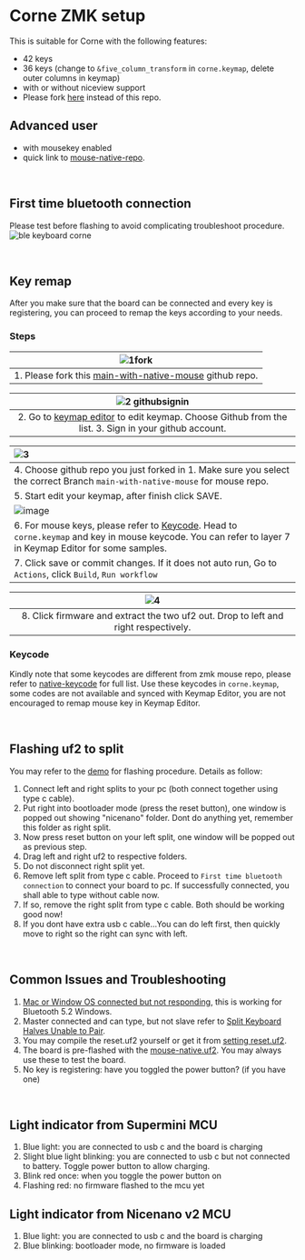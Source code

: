# Corne ZMK setup
This is suitable for Corne with the following features:
- 42 keys
- 36 keys (change to `&five_column_transform` in `corne.keymap`, delete outer columns in keymap)
- with or without niceview support
- Please fork [here](https://github.com/superxc3/corne-wireless-view-zmk-config) instead of this repo. 

## Advanced user
- with mousekey enabled
- quick link to [mouse-native-repo](https://github.com/superxc3/corne-wireless-view-zmk-config/blob/main-with-native-mouse/README.md).

</br>

## First time bluetooth connection
Please test before flashing to avoid complicating troubleshoot procedure.
![ble keyboard corne](https://user-images.githubusercontent.com/79617315/230918198-c6b5562f-e7e5-463d-b915-6c299875f332.jpg)

</br>

## Key remap
After you make sure that the board can be connected and every key is registering, you can proceed to remap the keys according to your needs.

### Steps
|![1fork](https://github.com/superxc3/zmk-config-crkbd/assets/79617315/c1d1d583-d07d-4178-bc88-3ae4230202e6)|
|:--:|
|1. Please fork this [main-with-native-mouse](https://github.com/superxc3/corne-wireless-view-zmk-config/tree/main-with-native-mouse) github repo.|

|![2 githubsignin](https://github.com/superxc3/zmk-config-crkbd/assets/79617315/53f00200-1405-48dd-85db-231bd4cf28db)|
|:--:|
|2. Go to [keymap editor](https://nickcoutsos.github.io/keymap-editor/) to edit keymap.	Choose Github from the list. 3. Sign in your github account.|

|![3](https://github.com/superxc3/zmk-config-crkbd/assets/79617315/69422119-67fd-4c99-99bf-5a27e0ba2fab)|
|:-|
| 4. Choose github repo you just forked in 1. Make sure you select the correct Branch `main-with-native-mouse` for mouse repo. |
| 5. Start edit your keymap, after finish click SAVE. |
|![image](https://github.com/superxc3/zmk-config-crkbd/assets/79617315/ad01038c-450a-40eb-826e-58a48b027377)|
| 6. For mouse keys, please refer to [Keycode](https://github.com/superxc3/corne-wireless-view-zmk-config/blob/main-with-native-mouse/README.md#keycode). Head to `corne.keymap` and key in mouse keycode. You can refer to layer 7 in Keymap Editor for some samples. |
| 7. Click save or commit changes. If it does not auto run, Go to `Actions`, click `Build`, `Run workflow`|

|![4](https://github.com/superxc3/zmk-config-crkbd/assets/79617315/e56acc85-680d-41fc-a6ad-b10fc1767a37)|
|:--:|
|8. Click firmware and extract the two uf2 out. Drop to left and right respectively.|

### Keycode
Kindly note that some keycodes are different from zmk mouse repo, please refer to [native-keycode](https://github.com/urob/zmk-config/blob/upstream-mouse/config/mouse.dtsi) for full list. Use these keycodes in `corne.keymap`, some codes are not available and synced with Keymap Editor, you are not encouraged to remap mouse key in Keymap Editor.

</br>

## Flashing uf2 to split
You may refer to the [demo](https://drive.google.com/file/d/1_iiBsk6CXnIYhRzzQHDtAJCxdc7E1w-u/view?usp=sharing) for flashing procedure. Details as follow:
1. Connect left and right splits to your pc (both connect together using type c cable). 
2. Put right into bootloader mode (press the reset button), one window is popped out showing "nicenano" folder. Dont do anything yet, remember this folder as right split. 
3. Now press reset button on your left split, one window will be popped out as previous step.
4. Drag left and right uf2 to respective folders.
5. Do not disconnect right split yet. 
6. Remove left split from type c cable. Proceed to `First time bluetooth connection` to connect your board to pc. If successfully connected, you shall able to type without cable now. 
8. If so, remove the right split from type c cable. Both should be working good now!
9. If you dont have extra usb c cable...You can do left first, then quickly move to right so the right can sync with left.

</br>

## Common Issues and Troubleshooting
1. [Mac or Window OS connected but not responding](https://zmk.dev/docs/features/bluetooth#macos-connected-but-not-working), this is working for Bluetooth 5.2 Windows.
2. Master connected and can type, but not slave refer to [Split Keyboard Halves Unable to Pair](https://zmk.dev/docs/troubleshooting#split-keyboard-halves-unable-to-pair).
3. You may compile the reset.uf2 yourself or get it from [setting reset.uf2](https://drive.google.com/file/d/1r3C8MBEVbgs5SK3Hc2CyoOIaiAPLB_zp/view?usp=drive_link).
4. The board is pre-flashed with the [mouse-native.uf2](https://drive.google.com/drive/folders/1EStNUWT_zY0m-xmcMmOKRE_ifORbUOOl). You may always use these to test the board.
5. No key is registering: have you toggled the power button? (if you have one)

</br>

## Light indicator from Supermini MCU
1. Blue light: you are connected to usb c and the board is charging
2. Slight blue light blinking: you are connected to usb c but not connected to battery. Toggle power button to allow charging.
3. Blink red once: when you toggle the power button on
4. Flashing red: no firmware flashed to the mcu yet

## Light indicator from Nicenano v2 MCU
1. Blue light: you are connected to usb c and the board is charging
2. Blue blinking: bootloader mode, no firmware is loaded





